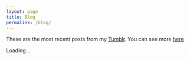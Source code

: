 ```yaml
---
layout: page
title: Blog
permalink: /blog/
---
```


These are the most recent posts from my <a href="http://katedrwecka.tumblr.com" target="_blank">Tumblr</a>. You can see more <a href="http://katedrwecka.tumblr.com" target="_blank">here</a>

<div id="blog">
	<span class="loading">Loading...</span>
</div>

<script src="{{ "/js/tumblr.js" }}"></script>

<script src="https://katedrwecka.tumblr.com/api/read/json?callback=tumblr&amp;num=10" type="text/javascript"></script>